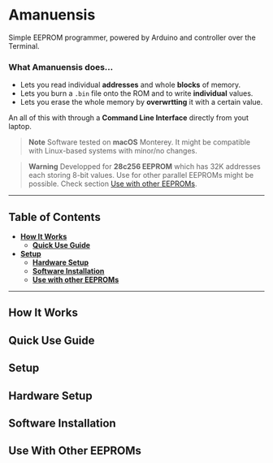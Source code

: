 # Amanuensis
Simple EEPROM programmer, powered by Arduino and controller over the Terminal.

### What Amanuensis does...
- Lets you read individual **addresses** and whole **blocks** of memory.
- Lets you burn a `.bin` file onto the ROM and to write **individual** values.
- Lets you erase the whole memory by **overwrtting** it with a certain value.

An all of this with through a **Command Line Interface** directly from yout laptop.

> **Note**
> Software tested on **macOS** Monterey. It might be compatible with Linux-based systems with minor/no changes.

> **Warning**
> Developped for **28c256 EEPROM** which has 32K addresses each storing 8-bit values.
> Use for other parallel EEPROMs might be possible. Check section [Use with other EEPROMs](#use-with-other-eeproms).

----


## Table of Contents
* **[How It Works](#how-it-works)**
  * **[Quick Use Guide](#quick-use-guide)**
* **[Setup](#setup)**
  * **[Hardware Setup](#hardware-setup)**
  * **[Software Installation](#installation)**
  * **[Use with other EEPROMs](#use-with-other-eeproms)**


----


## How It Works


## Quick Use Guide


## Setup


## Hardware Setup


## Software Installation


## Use With Other EEPROMs


